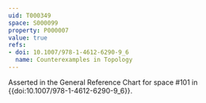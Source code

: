 ```yaml
---
uid: T000349
space: S000099
property: P000007
value: true
refs:
- doi: 10.1007/978-1-4612-6290-9_6
  name: Counterexamples in Topology
---
```


Asserted in the General Reference Chart for space #101 in
{{doi:10.1007/978-1-4612-6290-9_6}}.
